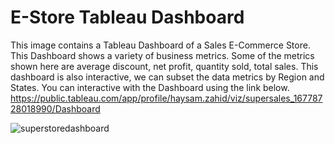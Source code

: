 # E-Store Tableau Dashboard
This image contains a Tableau Dashboard of a Sales E-Commerce Store. This Dashboard shows a variety of business metrics.
Some of the metrics shown here are average discount, net profit, quantity sold, total sales. This dashboard is also interactive, we can subset the data metrics by Region and States. You can interactive with the Dashboard using the link below.
https://public.tableau.com/app/profile/haysam.zahid/viz/supersales_16778728018990/Dashboard



![superstoredashboard](https://user-images.githubusercontent.com/121971294/230268360-7d7a1c38-a98b-4b33-bab8-6f43e67440c4.png)
